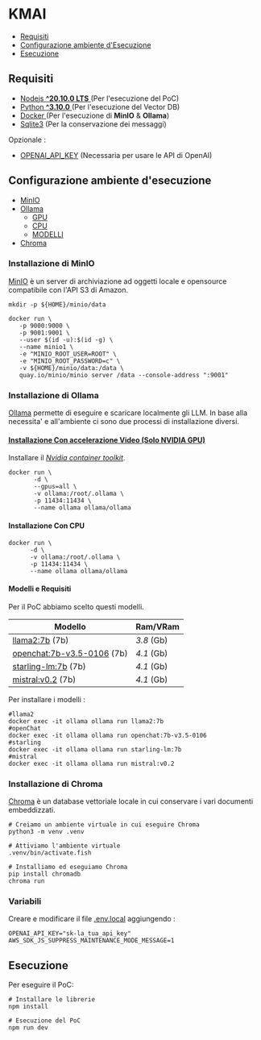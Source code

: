 # KMAI 

- [Requisiti](#requisiti)
- [Configurazione ambiente d'Esecuzione](#configurazione-ambiente-desecuzione)
- [Esecuzione](#esecuzione)

## Requisiti

- [Nodejs **^20.10.0 LTS** ](https://nodejs.org/en) (Per l'esecuzione del PoC)
- [Python **^3.10.0** ](https://www.python.org/) (Per l'esecuzione del Vector DB)
- [Docker ](https://docs.docker.com/engine/install/) (Per l'esecuzione di **MinIO** & **Ollama**)
- [Sqlite3](https://www.sqlite.org/index.html) (Per la conservazione dei messaggi)

Opzionale :

- [OPENAI_API_KEY](https://platform.openai.com/api-keys) (Necessaria per usare le API di OpenAI)

## Configurazione ambiente d'esecuzione

- [MinIO](#installazione-di-MinIO)
- [Ollama](#installazione-di-ollama)
    - [GPU](#installazione-con-accelerazione-video--solo-nvidia-gpu-)
    - [CPU](#Installazione-con-cpu-)
    - [MODELLI](#modelli-e-requisiti)
- [Chroma](#installazione-di-chroma)

### Installazione di MinIO

[MinIO](https://min.io/) è un server di archiviazione ad oggetti locale e opensource compatibile con l'API S3 di Amazon. 

```shell
mkdir -p ${HOME}/minio/data

docker run \
   -p 9000:9000 \
   -p 9001:9001 \
   --user $(id -u):$(id -g) \
   --name minio1 \
   -e "MINIO_ROOT_USER=ROOT" \
   -e "MINIO_ROOT_PASSWORD=c" \
   -v ${HOME}/minio/data:/data \
   quay.io/minio/minio server /data --console-address ":9001"
```

### Installazione di Ollama

[Ollama](https://ollama.ai/) permette di eseguire e scaricare localmente gli LLM. In base alla necessita' e all'ambiente ci sono due processi di installazione diversi.
#### [Installazione Con accelerazione Video (Solo NVIDIA GPU)](https://ollama.ai/blog/ollama-is-now-available-as-an-official-docker-image)

Installare il *[Nvidia container toolkit](https://docs.nvidia.com/datacenter/cloud-native/container-toolkit/latest/install-guide.html#installation)*.
```shell
docker run \
       -d \ 
       --gpus=all \
       -v ollama:/root/.ollama \
       -p 11434:11434 \
       --name ollama ollama/ollama
```
#### Installazione Con CPU 

```shell
docker run \
      -d \
      -v ollama:/root/.ollama \
      -p 11434:11434 \
      --name ollama ollama/ollama
```

#### Modelli e Requisiti
Per il PoC abbiamo scelto questi modelli.

| **Modello**                                                                   | **Ram/VRam**     |
|-------------------------------------------------------------------------------|------------------|
| [llama2:7b](https://ollama.ai/library/llama2:7b)  (7b)                        | *3.8*      (Gb)  |
| [openchat:7b-v3.5-0106](https://ollama.ai/library/openchat:7b-v3.5-0106) (7b) | *4.1*       (Gb) |
| [starling-lm:7b](https://ollama.ai/library/starling-lm:7b)  (7b)              | *4.1*       (Gb) |
| [mistral:v0.2](https://ollama.ai/library/mistral:v0.2) (7b)                   | *4.1*       (Gb) |

Per installare i modelli :
```shell
#llama2
docker exec -it ollama ollama run llama2:7b
#openChat
docker exec -it ollama ollama run openchat:7b-v3.5-0106
#starling
docker exec -it ollama ollama run starling-lm:7b
#mistral
docker exec -it ollama ollama run mistral:v0.2
```

### Installazione di Chroma

[Chroma](https://www.trychroma.com/) è un database vettoriale locale in cui conservare i vari documenti embeddizzati.

```shell
# Creiamo un ambiente virtuale in cui eseguire Chroma
python3 -m venv .venv  

# Attiviamo l'ambiente virtuale
.venv/bin/activate.fish 

# Installiamo ed eseguiamo Chroma
pip install chromadb 
chroma run
```

### Variabili 

Creare e modificare il file [.env.local](.env.local) aggiungendo : 
```shell
OPENAI_API_KEY="sk-la_tua_api_key"
AWS_SDK_JS_SUPPRESS_MAINTENANCE_MODE_MESSAGE=1
```

## Esecuzione
Per eseguire il PoC:

```shell
# Installare le librerie
npm install 

# Esecuzione del PoC
npm run dev
```

